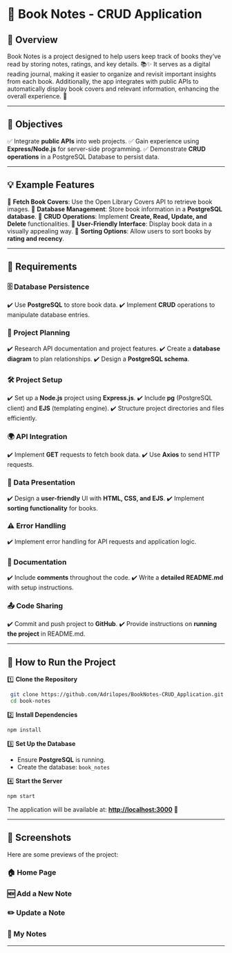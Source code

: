 # 📖 Book Notes - CRUD Application

## 🌟 Overview

Book Notes is a project designed to help users keep track of books they’ve read by storing notes, ratings, and key details. 📚✨ It serves as a digital reading journal, making it easier to organize and revisit important insights from each book. Additionally, the app integrates with public APIs to automatically display book covers and relevant information, enhancing the overall experience. 🚀

---

## 🎯 Objectives

✅ Integrate **public APIs** into web projects.
✅ Gain experience using **Express/Node.js** for server-side programming.
✅ Demonstrate **CRUD operations** in a PostgreSQL Database to persist data.

---

## 💡 Example Features

🔹 **Fetch Book Covers**: Use the Open Library Covers API to retrieve book images.
🔹 **Database Management**: Store book information in a **PostgreSQL database**.
🔹 **CRUD Operations**: Implement **Create, Read, Update, and Delete** functionalities.
🔹 **User-Friendly Interface**: Display book data in a visually appealing way.
🔹 **Sorting Options**: Allow users to sort books by **rating and recency**.

---

## 📌 Requirements

### 🗄️ Database Persistence

✔️ Use **PostgreSQL** to store book data.
✔️ Implement **CRUD** operations to manipulate database entries.

### 📑 Project Planning

✔️ Research API documentation and project features.
✔️ Create a **database diagram** to plan relationships.
✔️ Design a **PostgreSQL schema**.

### 🛠️ Project Setup

✔️ Set up a **Node.js** project using **Express.js**.
✔️ Include **pg** (PostgreSQL client) and **EJS** (templating engine).
✔️ Structure project directories and files efficiently.

### 🌍 API Integration

✔️ Implement **GET** requests to fetch book data.
✔️ Use **Axios** to send HTTP requests.

### 🎨 Data Presentation

✔️ Design a **user-friendly** UI with **HTML, CSS, and EJS**.
✔️ Implement **sorting functionality** for books.

### ⚠️ Error Handling

✔️ Implement error handling for API requests and application logic.

### 📖 Documentation

✔️ Include **comments** throughout the code.
✔️ Write a **detailed README.md** with setup instructions.

### 📤 Code Sharing

✔️ Commit and push project to **GitHub**.
✔️ Provide instructions on **running the project** in README.md.

---

## 🚀 How to Run the Project

1️⃣ **Clone the Repository**

```bash
 git clone https://github.com/Adrilopes/BookNotes-CRUD_Application.git
 cd book-notes
```

2️⃣ **Install Dependencies**

```bash
npm install
```

3️⃣ **Set Up the Database**

- Ensure **PostgreSQL** is running.
- Create the database: `book_notes`



4️⃣ **Start the Server**

```bash
npm start
```

The application will be available at: **[http://localhost:3000](http://localhost:3000)** 🎉

---

## 📸 Screenshots

Here are some previews of the project:

### 🏠 Home Page



### 🆕 Add a New Note



### ✏️ Update a Note



### 📜 My Notes



---





